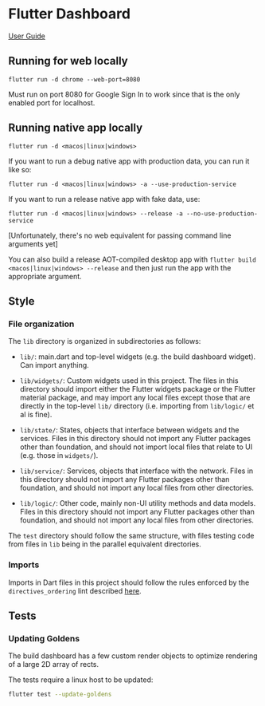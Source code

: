 # Flutter Dashboard

[User Guide](USER_GUIDE.md)

## Running for web locally

`flutter run -d chrome --web-port=8080`

Must run on port 8080 for Google Sign In to work since that is the
only enabled port for localhost.

## Running native app locally

`flutter run -d <macos|linux|windows>`

If you want to run a debug native app with production data, you can run it like so:

`flutter run -d <macos|linux|windows> -a --use-production-service`

If you want to run a release native app with fake data, use:

`flutter run -d <macos|linux|windows> --release -a --no-use-production-service`

[Unfortunately, there's no web equivalent for passing command line arguments yet]

You can also build a release AOT-compiled desktop app with `flutter build
<macos|linux|windows> --release` and then just run the app with the appropriate
argument.

## Style

### File organization

The `lib` directory is organized in subdirectories as follows:

* `lib/`: main.dart and top-level widgets (e.g. the build dashboard
  widget). Can import anything.

* `lib/widgets/`: Custom widgets used in this project. The files in
  this directory should import either the Flutter widgets package or
  the Flutter material package, and may import any local files except
  those that are directly in the top-level `lib/` directory (i.e.
  importing from `lib/logic/` et al is fine).

* `lib/state/`: States, objects that interface between widgets and the
  services. Files in this directory should not import any Flutter
  packages other than foundation, and should not import local files
  that relate to UI (e.g. those in `widgets/`).

* `lib/service/`: Services, objects that interface with the network.
  Files in this directory should not import any Flutter packages other
  than foundation, and should not import any local files from other
  directories.

* `lib/logic/`: Other code, mainly non-UI utility methods and data
  models. Files in this directory should not import any Flutter
  packages other than foundation, and should not import any local
  files from other directories.

The `test` directory should follow the same structure, with files
testing code from files in `lib` being in the parallel equivalent
directories.

### Imports

Imports in Dart files in this project should follow the rules
enforced by the `directives_ordering` lint described
[here](https://dart-lang.github.io/linter/lints/directives_ordering.html).

## Tests

### Updating Goldens

The build dashboard has a few custom render objects to optimize rendering of a large 2D array of rects.

The tests require a linux host to be updated:

```sh
flutter test --update-goldens
```
